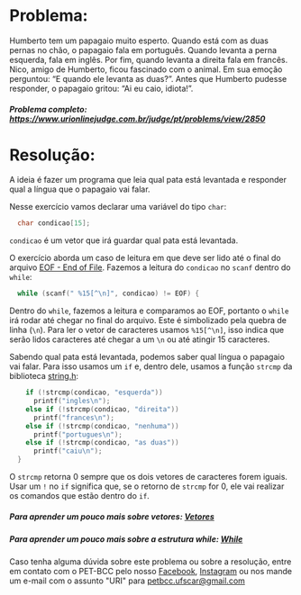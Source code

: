 # Problema:
Humberto tem um papagaio muito esperto. Quando está com as duas pernas no chão, o papagaio fala em português. Quando levanta a perna esquerda, fala em inglês. Por fim, quando levanta a direita fala em francês. Nico, amigo de Humberto, ficou fascinado com o animal. Em sua emoção perguntou: “E quando ele levanta as duas?”. Antes que Humberto pudesse responder, o papagaio gritou: “Ai eu caio, idiota!”.

##### Problema completo: https://www.urionlinejudge.com.br/judge/pt/problems/view/2850

# Resolução:

A ideia é fazer um programa que leia qual pata está levantada e responder qual a língua que o papagaio vai falar.

Nesse exercício vamos declarar uma variável do tipo `char`:
```c
  char condicao[15];
```
`condicao` é um vetor que irá guardar qual pata está levantada.

O exercício aborda um caso de leitura em que deve ser lido até o final do arquivo [EOF - End of File](https://pt.wikipedia.org/wiki/EOF). Fazemos a leitura do `condicao` no `scanf` dentro do `while`:
```c
  while (scanf(" %15[^\n]", condicao) != EOF) {
```
Dentro do `while`, fazemos a leitura e comparamos ao EOF, portanto o `while` irá rodar até chegar no final do arquivo. Este é simbolizado pela quebra de linha (`\n`). Para ler o vetor de caracteres usamos `%15[^\n]`, isso indica que serão lidos caracteres até chegar a um `\n` ou até atingir 15 caracteres.

Sabendo qual pata está levantada, podemos saber qual língua o papagaio vai falar. Para isso usamos um `if` e, dentro dele, usamos a função `strcmp` da biblioteca [string.h](http://linguagemc.com.br/a-biblioteca-string-h/):
```c
    if (!strcmp(condicao, "esquerda"))
      printf("ingles\n");
    else if (!strcmp(condicao, "direita"))
      printf("frances\n");
    else if (!strcmp(condicao, "nenhuma"))
      printf("portugues\n");
    else if (!strcmp(condicao, "as duas"))
      printf("caiu\n");
  }
```
O `strcmp` retorna 0 sempre que os dois vetores de caracteres forem iguais. Usar um `!` no `if` significa que, se o retorno de `strcmp` for 0, ele vai realizar os comandos que estão dentro do `if`.

##### Para aprender um pouco mais sobre vetores: [Vetores](http://linguagemc.com.br/vetores-ou-arrays-em-linguagem-c/)
##### Para aprender um pouco mais sobre a estrutura while: [While](http://linguagemc.com.br/o-comando-while-em-c/)

Caso tenha alguma dúvida sobre este problema ou sobre a resolução, entre em contato com o PET-BCC pelo nosso
[Facebook](https://www.facebook.com/petbcc/),
[Instagram](https://www.instagram.com/petbcc.ufscar/)
ou nos mande um e-mail com o assunto "URI" para  petbcc.ufscar@gmail.com
